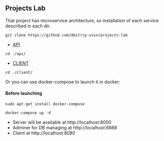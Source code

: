 ## Projects Lab

That project has microservice architecture, so installation of each service described in each dir.

```
git clone https://github.com/dmitriy-uvin/projects-lab
```
- [API](./api)
```
cd ./api/
```  
- [CLIENT](./client)
```
cd ./client/
```  

Or you can use docker-compose to launch it in docker:

#### Before launching

```
sudo apt-get install docker-compose
```

```
docker-compose up -d
```
- Server will be available at http://localhost:8000
- Adminer for DB managing at http://localhost:8888
- Client at http://localhost:8080